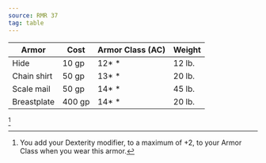 ```yaml
---
source: RMR 37
tag: table
---
```


|Armor|Cost|Armor Class (AC)|Weight|
|-----|-----|-----|-----|
|Hide|10 gp|12* * |12 lb.|
|Chain shirt|50 gp|13* * |20 lb.|
|Scale mail|50 gp|14* * |45 lb.|
|Breastplate|400 gp|14* * |20 lb.|
[^1] 

[^1]: You add your Dexterity modifier, to a maximum of +2, to your Armor Class when you wear this armor.
